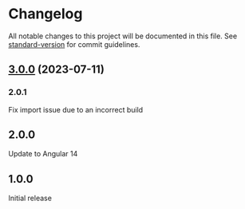 # Changelog

All notable changes to this project will be documented in this file. See [standard-version](https://github.com/conventional-changelog/standard-version) for commit guidelines.

## [3.0.0](https://github.com/LesFabricants/libraries/compare/ngx-flex-limitter/2.0.1...ngx-flex-limitter/3.0.0) (2023-07-11)

### 2.0.1

Fix import issue due to an incorrect build

## 2.0.0

Update to Angular 14

## 1.0.0

Initial release
